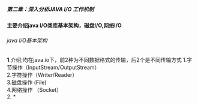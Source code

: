 ##### 第二章：深入分析JAVA I/O 工作机制
**主要介绍java I/O类库基本架构，磁盘I/O,网络I/O**
###### java I/O基本架构<br>
**1**.介绍;均在java.io下，前2种为不同数据格式的传输，后2个是不同传输方式
      1.字节操作（InputStream/OutputStream）<br>
      2.字符操作（Writer/Reader）<br>
      3.磁盘操作 (File)<br>
      4.网络操作 （Socket）<br>
2.
    * 